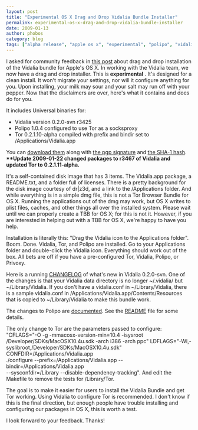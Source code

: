 ```yaml
---
layout: post
title: "Experimental OS X Drag and Drop Vidalia Bundle Installer"
permalink: experimental-os-x-drag-and-drop-vidalia-bundle-installer
date: 2009-01-13
author: phobos
category: blog
tags: ["alpha release", "apple os x", "experimental", "polipo", "vidalia bundle"]
---
```


I asked for community feedback in [this post](https://blog.torproject.org/blog/os-x-vidalia-bundle-thoughts) about drag and drop installation of the Vidalia bundle for Apple's OS X. In working with the Vidalia team, we now have a drag and drop installer. This is **experimental** . It's designed for a clean install. It won't migrate your settings, nor will it configure anything for you. Upon installing, your milk may sour and your salt may run off with your pepper. Now that the disclaimers are over, here's what it contains and does do for you.

It includes Universal binaries for:

- Vidalia version 0.2.0-svn r3425
- Polipo 1.0.4 configured to use Tor as a socksproxy
- Tor 0.2.1.10-alpha compiled with prefix and bindir set to /Applications/Vidalia.app

You can [download them](http://interloper.org/tmp/vidalia/vidalia-bundle-0.2.1.11-alpha-0.2.0-svn-r3467-universal.dmg) along with [the pgp signature](http://interloper.org/tmp/vidalia/vidalia-bundle-0.2.1.11-alpha-0.2.0-svn-r3467-universal.dmg.asc) and [the SHA-1 hash](http://interloper.org/tmp/vidalia/vidalia-bundle-0.2.1.11-alpha-0.2.0-svn-r3467-universal.dmg.sha1). **\*\*Update 2009-01-22 changed packages to r3467 of Vidalia and updated Tor to 0.2.1.11-alpha.**

It's a self-contained disk image that has 3 items. The Vidalia.app package, a README.txt, and a folder full of licenses. There is a pretty background for the disk image courtesy of dr|z3d, and a link to the /Applications folder. And while everything is in a simple dmg file, this is not a Tor Browser Bundle for OS X. Running the applications out of the dmg may work, but OS X writes to plist files, caches, and other things all over the installed system. Please wait until we can properly create a TBB for OS X; for this is not it. However, if you are interested in helping out with a TBB for OS X, we're happy to have you help.

Installation is literally this: "Drag the Vidalia icon to the Applications folder". Boom. Done. Vidalia, Tor, and Polipo are installed. Go to your Applications folder and double-click the Vidalia icon. Everything should work out of the box. All bets are off if you have a pre-configured Tor, Vidalia, Polipo, or Privoxy.

Here is a running [CHANGELOG](http://trac.vidalia-project.net/browser/vidalia/trunk/CHANGELOG) of what's new in Vidalia 0.2.0-svn. One of the changes is that your Vidalia data directory is no longer ~/.vidalia/ but ~/Library/Vidalia. If you don't have a vidalia.conf in ~/Library/Vidalia, there is a sample vidalia.conf in /Applications/Vidalia.app/Contents/Resources that is copied to ~/Library/Vidalia to make this bundle work.

The changes to Polipo are [documented](https://svn.torproject.org/svn/tor/trunk/contrib/polipo/). See the [README](https://svn.torproject.org/svn/tor/trunk/contrib/polipo/README) file for some details.

The only change to Tor are the parameters passed to configure:  
"CFLAGS="-O -g -mmacosx-version-min=10.4 -isysroot /Developer/SDKs/MacOSX10.4u.sdk -arch i386 -arch ppc" LDFLAGS="-Wl,-syslibroot,/Developer/SDKs/MacOSX10.4u.sdk"  
CONFDIR=/Applications/Vidalia.app  
./configure --prefix=/Applications/Vidalia.app --bindir=/Applications/Vidalia.app  
--sysconfdir=/Library --disable-dependency-tracking". And edit the Makefile to remove the tests for /Library/Tor.

The goal is to make it easier for users to install the Vidalia Bundle and get Tor working. Using Vidalia to configure Tor is recommended. I don't know if this is the final direction, but enough people have trouble installing and configuring our packages in OS X, this is worth a test.

I look forward to your feedback. Thanks!

